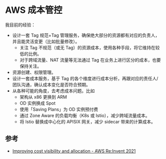 # AWS 成本管控

我目前的经验：

- 设计一套 Tag 规范+Tag 管理服务，确保绝大部分的资源都有对应的负责人，并且能灵活变更（比如批量修改）。
  - 关注 Tag 不规范（或无 Tag）的资源成本，使用各种手段，将它维持在较低的比例。
  - 对于跨域流量、NAT 流量等无法通过 Tag 在业务上进行区分的成本，也要保持关注。
- 资源创建、权限管理。
- 设计一套成本服务，基于 Tag 的各个维度进行成本分析，再跟对应的责任人/团队沟通，确认成本变化是否符合预期。
- 从各种可能的角度，去考虑成本问题。比如
  - 架构从 x86 更换到 ARM
  - OD 实例换成 Spot
  - 使用「Saving Plans」为 OD 实例预付费
  - 通过 Zone Aware 的负载均衡（K8s 或 Istio），减少跨域流量成本。
  - 将 Istio 替换成中心化的 APISIX 网关，减少 sidecar 带来的计算成本。


## 参考

- [Improving cost visibility and allocation - AWS Re:Invent 2021]()


